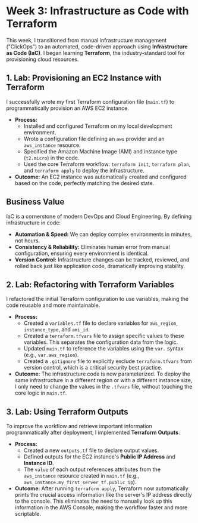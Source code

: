 # Week 3: Infrastructure as Code with Terraform

This week, I transitioned from manual infrastructure management ("ClickOps") to an automated, code-driven approach using **Infrastructure as Code (IaC)**. I began learning **Terraform**, the industry-standard tool for provisioning cloud resources.

## 1. Lab: Provisioning an EC2 Instance with Terraform
I successfully wrote my first Terraform configuration file (`main.tf`) to programmatically provision an AWS EC2 instance.
- **Process:**
    - Installed and configured Terraform on my local development environment.
    - Wrote a configuration file defining an `aws` provider and an `aws_instance` resource.
    - Specified the Amazon Machine Image (AMI) and instance type (`t2.micro`) in the code.
    - Used the core Terraform workflow: `terraform init`, `terraform plan`, and `terraform apply` to deploy the infrastructure.
- **Outcome:** An EC2 instance was automatically created and configured based on the code, perfectly matching the desired state.

## Business Value
IaC is a cornerstone of modern DevOps and Cloud Engineering. By defining infrastructure in code:
- **Automation & Speed:** We can deploy complex environments in minutes, not hours.
- **Consistency & Reliability:** Eliminates human error from manual configuration, ensuring every environment is identical.
- **Version Control:** Infrastructure changes can be tracked, reviewed, and rolled back just like application code, dramatically improving stability.

## 2. Lab: Refactoring with Terraform Variables
I refactored the initial Terraform configuration to use variables, making the code reusable and more maintainable.
- **Process:**
    - Created a `variables.tf` file to declare variables for `aws_region`, `instance_type`, and `ami_id`.
    - Created a `terraform.tfvars` file to assign specific values to these variables. This separates the configuration data from the logic.
    - Updated `main.tf` to reference the variables using the `var.` syntax (e.g., `var.aws_region`).
    - Created a `.gitignore` file to explicitly exclude `terraform.tfvars` from version control, which is a critical security best practice.
- **Outcome:** The infrastructure code is now parameterized. To deploy the same infrastructure in a different region or with a different instance size, I only need to change the values in the `.tfvars` file, without touching the core logic in `main.tf`.

## 3. Lab: Using Terraform Outputs
To improve the workflow and retrieve important information programmatically after deployment, I implemented **Terraform Outputs**.
- **Process:**
    - Created a new `outputs.tf` file to declare output values.
    - Defined outputs for the EC2 instance's **Public IP Address** and **Instance ID**.
    - The `value` of each output references attributes from the `aws_instance` resource created in `main.tf` (e.g., `aws_instance.my_first_server_tf.public_ip`).
- **Outcome:** After running `terraform apply`, Terraform now automatically prints the crucial access information like the server's IP address directly to the console. This eliminates the need to manually look up this information in the AWS Console, making the workflow faster and more scriptable.
